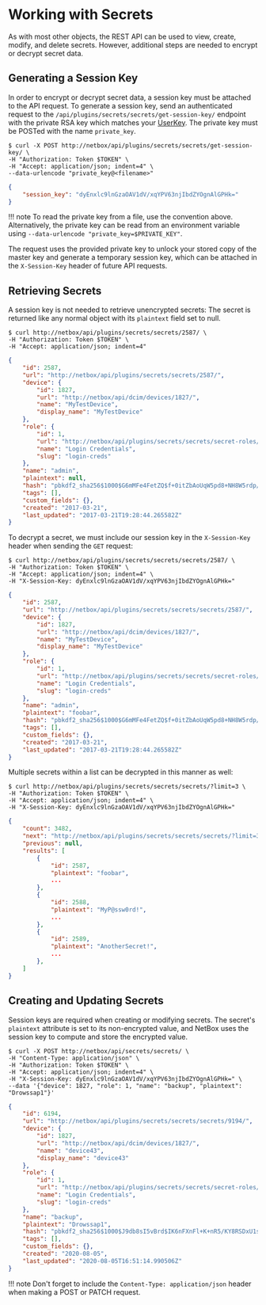 # Working with Secrets

As with most other objects, the REST API can be used to view, create, modify, and delete secrets. However, additional steps are needed to encrypt or decrypt secret data.

## Generating a Session Key

In order to encrypt or decrypt secret data, a session key must be attached to the API request. To generate a session key, send an authenticated request to the `/api/plugins/secrets/secrets/get-session-key/` endpoint with the private RSA key which matches your [UserKey](../core-functionality/secrets.md#user-keys). The private key must be POSTed with the name `private_key`.

```no-highlight
$ curl -X POST http://netbox/api/plugins/secrets/secrets/get-session-key/ \
-H "Authorization: Token $TOKEN" \
-H "Accept: application/json; indent=4" \
--data-urlencode "private_key@<filename>"
```

```json
{
    "session_key": "dyEnxlc9lnGzaOAV1dV/xqYPV63njIbdZYOgnAlGPHk="
}
```

!!! note
    To read the private key from a file, use the convention above. Alternatively, the private key can be read from an environment variable using `--data-urlencode "private_key=$PRIVATE_KEY"`.

The request uses the provided private key to unlock your stored copy of the master key and generate a temporary session key, which can be attached in the `X-Session-Key` header of future API requests.

## Retrieving Secrets

A session key is not needed to retrieve unencrypted secrets: The secret is returned like any normal object with its `plaintext` field set to null.

```no-highlight
$ curl http://netbox/api/plugins/secrets/secrets/2587/ \
-H "Authorization: Token $TOKEN" \
-H "Accept: application/json; indent=4"
```

```json
{
    "id": 2587,
    "url": "http://netbox/api/plugins/secrets/secrets/2587/",
    "device": {
        "id": 1827,
        "url": "http://netbox/api/dcim/devices/1827/",
        "name": "MyTestDevice",
        "display_name": "MyTestDevice"
    },
    "role": {
        "id": 1,
        "url": "http://netbox/api/plugins/secrets/secrets/secret-roles/1/",
        "name": "Login Credentials",
        "slug": "login-creds"
    },
    "name": "admin",
    "plaintext": null,
    "hash": "pbkdf2_sha256$1000$G6mMFe4FetZQ$f+0itZbAoUqW5pd8+NH8W5rdp/2QNLIBb+LGdt4OSKA=",
    "tags": [],
    "custom_fields": {},
    "created": "2017-03-21",
    "last_updated": "2017-03-21T19:28:44.265582Z"
}
```

To decrypt a secret, we must include our session key in the `X-Session-Key` header when sending the `GET` request:

```no-highlight
$ curl http://netbox/api/plugins/secrets/secrets/secrets/2587/ \
-H "Authorization: Token $TOKEN" \
-H "Accept: application/json; indent=4" \
-H "X-Session-Key: dyEnxlc9lnGzaOAV1dV/xqYPV63njIbdZYOgnAlGPHk="
```

```json
{
    "id": 2587,
    "url": "http://netbox/api/plugins/secrets/secrets/secrets/2587/",
    "device": {
        "id": 1827,
        "url": "http://netbox/api/dcim/devices/1827/",
        "name": "MyTestDevice",
        "display_name": "MyTestDevice"
    },
    "role": {
        "id": 1,
        "url": "http://netbox/api/plugins/secrets/secrets/secret-roles/1/",
        "name": "Login Credentials",
        "slug": "login-creds"
    },
    "name": "admin",
    "plaintext": "foobar",
    "hash": "pbkdf2_sha256$1000$G6mMFe4FetZQ$f+0itZbAoUqW5pd8+NH8W5rdp/2QNLIBb+LGdt4OSKA=",
    "tags": [],
    "custom_fields": {},
    "created": "2017-03-21",
    "last_updated": "2017-03-21T19:28:44.265582Z"
}
```

Multiple secrets within a list can be decrypted in this manner as well:

```no-highlight
$ curl http://netbox/api/plugins/secrets/secrets/secrets/?limit=3 \
-H "Authorization: Token $TOKEN" \
-H "Accept: application/json; indent=4" \
-H "X-Session-Key: dyEnxlc9lnGzaOAV1dV/xqYPV63njIbdZYOgnAlGPHk="
```

```json
{
    "count": 3482,
    "next": "http://netbox/api/plugins/secrets/secrets/secrets/?limit=3&offset=3",
    "previous": null,
    "results": [
        {
            "id": 2587,
            "plaintext": "foobar",
            ...
        },
        {
            "id": 2588,
            "plaintext": "MyP@ssw0rd!",
            ...
        },
        {
            "id": 2589,
            "plaintext": "AnotherSecret!",
            ...
        },
    ]
}
```

## Creating and Updating Secrets

Session keys are required when creating or modifying secrets. The secret's `plaintext` attribute is set to its non-encrypted value, and NetBox uses the session key to compute and store the encrypted value.

```no-highlight
$ curl -X POST http://netbox/api/secrets/secrets/ \
-H "Content-Type: application/json" \
-H "Authorization: Token $TOKEN" \
-H "Accept: application/json; indent=4" \
-H "X-Session-Key: dyEnxlc9lnGzaOAV1dV/xqYPV63njIbdZYOgnAlGPHk=" \
--data '{"device": 1827, "role": 1, "name": "backup", "plaintext": "Drowssap1"}'
```

```json
{
    "id": 6194,
    "url": "http://netbox/api/plugins/secrets/secrets/secrets/9194/",
    "device": {
        "id": 1827,
        "url": "http://netbox/api/dcim/devices/1827/",
        "name": "device43",
        "display_name": "device43"
    },
    "role": {
        "id": 1,
        "url": "http://netbox/api/plugins/secrets/secrets/secret-roles/1/",
        "name": "Login Credentials",
        "slug": "login-creds"
    },
    "name": "backup",
    "plaintext": "Drowssap1",
    "hash": "pbkdf2_sha256$1000$J9db8sI5vBrd$IK6nFXnFl+K+nR5/KY8RSDxU1skYL8G69T5N3jZxM7c=",
    "tags": [],
    "custom_fields": {},
    "created": "2020-08-05",
    "last_updated": "2020-08-05T16:51:14.990506Z"
}
```

!!! note
    Don't forget to include the `Content-Type: application/json` header when making a POST or PATCH request.
